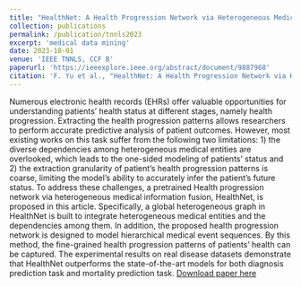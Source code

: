 ```yaml
---
title: "HealthNet: A Health Progression Network via Heterogeneous Medical Information Fusion"
collection: publications
permalink: /publication/tnnls2023
excerpt: 'medical data mining'
date: 2023-10-01
venue: 'IEEE TNNLS, CCF B'
paperurl: 'https://ieeexplore.ieee.org/abstract/document/9887968'
citation: 'F. Yu et al., "HealthNet: A Health Progression Network via Heterogeneous Medical Information Fusion," in IEEE Transactions on Neural Networks and Learning Systems, vol. 34, no. 10, pp. 6940-6954, Oct. 2023, doi: 10.1109/TNNLS.2022.3202305.'
---
```

Numerous electronic health records (EHRs) offer valuable opportunities for understanding patients’ health status at different stages, namely health progression. Extracting the health progression patterns allows researchers to perform accurate predictive analysis of patient outcomes. However, most existing works on this task suffer from the following two limitations: 1) the diverse dependencies among heterogeneous medical entities are overlooked, which leads to the one-sided modeling of patients’ status and 2) the extraction granularity of patient’s health progression patterns is coarse, limiting the model’s ability to accurately infer the patient’s future status. To address these challenges, a pretrained Health progression network via heterogeneous medical information fusion, HealthNet, is proposed in this article. Specifically, a global heterogeneous graph in HealthNet is built to integrate heterogeneous medical entities and the dependencies among them. In addition, the proposed health progression network is designed to model hierarchical medical event sequences. By this method, the fine-grained health progression patterns of patients’ health can be captured. The experimental results on real disease datasets demonstrate that HealthNet outperforms the state-of-the-art models for both diagnosis prediction task and mortality prediction task.
[Download paper here](https://ieeexplore.ieee.org/abstract/document/9887968)
